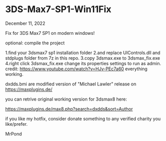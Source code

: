 # 3DS-Max7-SP1-Win11Fix

December 11, 2022 

Fix for 3DS Max7 SP1 on modern windows!

optional: compile the project

1.find your 3dsmax7 sp1 installation folder
2.and replace UIControls.dll and stdplugs folder from 7z in this repo.
3.copy 3dsmax.exe to 3dsmax_fix.exe
4.right click 3dsmax_fix.exe change its properties settings to run as admin.
credit: https://www.youtube.com/watch?v=HJv-PEc7a60
everything working.


dxdds.bmi are modified version of "Michael Lawler" release on https://maxplugins.de/

you can retrive original working version for 3dsmax8 here:

https://maxplugins.de/max8.php?search=dxdds&sort=Author

if you like my hotfix, consider donate something to any verified charity you like/prefer.

MrPond